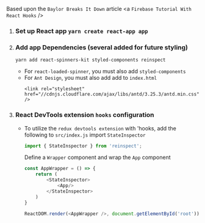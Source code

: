 Based upon the `Baylor Breaks It Down` article <a `Firebase Tutorial With React Hooks` /> 




1) ### Set up React app `yarn create react-app app`

2) ### Add app Dependencies  (several added for future styling)
    `yarn add react-spinners-kit styled-components reinspect`  

    - For `react-loaded-spinner`, you must also add `styled-components`
    - For `Ant Design`, you must also add add to `index.html`
        ~~~
        <link rel="stylesheet" href="//cdnjs.cloudflare.com/ajax/libs/antd/3.25.3/antd.min.css" />
3) ### React DevTools extension `hooks` configuration        
    - To utilize the `redux devtools extension` with 'hooks, add the following to `src/index.js`
        import `StateInspector`
        ~~~ js
        import { StateInspector } from 'reinspect';
        ~~~
        Define a `Wrapper` component and wrap the `App` component 
        ~~~ js
        const AppWrapper = () => {
            return (
                <StateInspector>
                    <App/>
                </StateInspector>
            )
        }

        ReactDOM.render(<AppWrapper />, document.getElementById('root'));
        ~~~ 